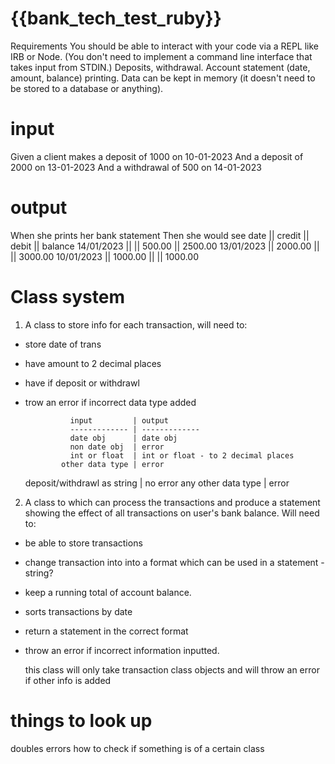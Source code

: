 # {{bank_tech_test_ruby}}

Requirements
You should be able to interact with your code via a REPL like IRB or Node. (You don't need to implement a command line interface that takes input from STDIN.)
Deposits, withdrawal.
Account statement (date, amount, balance) printing.
Data can be kept in memory (it doesn't need to be stored to a database or anything).

# input

Given a client makes a deposit of 1000 on 10-01-2023
And a deposit of 2000 on 13-01-2023
And a withdrawal of 500 on 14-01-2023

# output

When she prints her bank statement
Then she would see
date || credit || debit || balance
14/01/2023 || || 500.00 || 2500.00
13/01/2023 || 2000.00 || || 3000.00
10/01/2023 || 1000.00 || || 1000.00

# Class system

1. A class to store info for each transaction, will need to:

- store date of trans
- have amount to 2 decimal places
- have if deposit or withdrawl
- trow an error if incorrect data type added

                input         | output
                ------------- | -------------
                date obj      | date obj
                non date obj  | error
                int or float  | int or float - to 2 decimal places
              other data type | error

  deposit/withdrawl as string | no error
  any other data type | error

2. A class to which can process the transactions and produce a
   statement showing the effect of all transactions on user's bank balance. Will need to:

- be able to store transactions
- change transaction into into a format which can be used in a statement - string?
- keep a running total of account balance.
- sorts transactions by date
- return a statement in the correct format
- throw an error if incorrect information inputted.

  this class will only take transaction class objects and will throw an error if other info is added

# things to look up

doubles
errors
how to check if something is of a certain class
